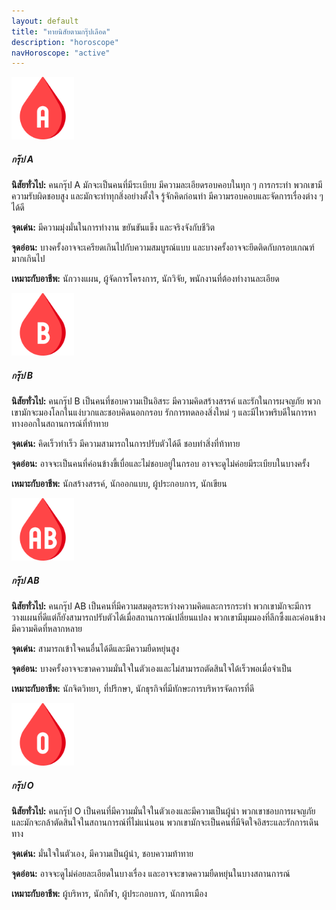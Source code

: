 ```yaml
---
layout: default
title: "ทายนิสัยตามกรุ๊ปเลือด"
description: "horoscope"
navHoroscope: "active"
---
```

<div class="col-md-4 col-lg-4 col-sm-6 mt-2">
    <div class="card text-center group h-100">
        <img src="/images/blood-type-a.png" class="card-img-top p-3" style="width:100px;" alt="กรุ๊ป A">
        <div class="card-body">
            <h5 class="card-title">กรุ๊ป A</h5>
            <p class="card-text"><b>นิสัยทั่วไป:</b> คนกรุ๊ป A มักจะเป็นคนที่มีระเบียบ มีความละเอียดรอบคอบในทุก ๆ การกระทำ พวกเขามีความรับผิดชอบสูง และมักจะทำทุกสิ่งอย่างตั้งใจ รู้จักคิดก่อนทำ มีความรอบคอบและจัดการเรื่องต่าง ๆ ได้ดี</p>
            <p class="card-text"><b>จุดเด่น:</b> มีความมุ่งมั่นในการทำงาน ขยันขันแข็ง และจริงจังกับชีวิต</p>
            <p class="card-text"><b>จุดอ่อน:</b> บางครั้งอาจจะเครียดเกินไปกับความสมบูรณ์แบบ และบางครั้งอาจจะยึดติดกับกรอบเกณฑ์มากเกินไป</p>
            <p class="card-text"><b>เหมาะกับอาชีพ:</b> นักวางแผน, ผู้จัดการโครงการ, นักวิจัย, พนักงานที่ต้องทำงานละเอียด</p>
        </div>
    </div>
</div>

<div class="col-md-4 col-lg-4 col-sm-6 mt-2">
    <div class="card text-center group h-100">
        <img src="/images/blood-type-b.png" class="card-img-top p-3" style="width:100px;" alt="กรุ๊ป B">
        <div class="card-body">
            <h5 class="card-title">กรุ๊ป B</h5>
            <p class="card-text"><b>นิสัยทั่วไป:</b> คนกรุ๊ป B เป็นคนที่ชอบความเป็นอิสระ มีความคิดสร้างสรรค์ และรักในการผจญภัย พวกเขามักจะมองโลกในแง่บวกและชอบคิดนอกกรอบ รักการทดลองสิ่งใหม่ ๆ และมีไหวพริบดีในการหาทางออกในสถานการณ์ที่ท้าทาย</p>
            <p class="card-text"><b>จุดเด่น:</b> คิดเร็วทำเร็ว มีความสามารถในการปรับตัวได้ดี ชอบทำสิ่งที่ท้าทาย</p>
            <p class="card-text"><b>จุดอ่อน:</b> อาจจะเป็นคนที่ค่อนข้างขี้เบื่อและไม่ชอบอยู่ในกรอบ อาจจะดูไม่ค่อยมีระเบียบในบางครั้ง</p>
            <p class="card-text"><b>เหมาะกับอาชีพ:</b> นักสร้างสรรค์, นักออกแบบ, ผู้ประกอบการ, นักเขียน</p>
        </div>
    </div>
</div>

<div class="col-md-4 col-lg-4 col-sm-6 mt-2">
    <div class="card text-center group h-100">
        <img src="/images/blood-type-ab.png" class="card-img-top p-3" style="width:100px;" alt="กรุ๊ป AB">
        <div class="card-body">
            <h5 class="card-title">กรุ๊ป AB</h5>
            <p class="card-text"><b>นิสัยทั่วไป:</b> คนกรุ๊ป AB เป็นคนที่มีความสมดุลระหว่างความคิดและการกระทำ พวกเขามักจะมีการวางแผนที่ดีแต่ก็ยังสามารถปรับตัวได้เมื่อสถานการณ์เปลี่ยนแปลง พวกเขามีมุมมองที่ลึกซึ้งและค่อนข้างมีความคิดที่หลากหลาย</p>
            <p class="card-text"><b>จุดเด่น:</b> สามารถเข้าใจคนอื่นได้ดีและมีความยืดหยุ่นสูง</p>
            <p class="card-text"><b>จุดอ่อน:</b> บางครั้งอาจจะขาดความมั่นใจในตัวเองและไม่สามารถตัดสินใจได้เร็วพอเมื่อจำเป็น</p>
            <p class="card-text"><b>เหมาะกับอาชีพ:</b> นักจิตวิทยา, ที่ปรึกษา, นักธุรกิจที่มีทักษะการบริหารจัดการที่ดี</p>
        </div>
    </div>
</div>

<div class="col-md-4 col-lg-4 col-sm-6 mt-2">
    <div class="card text-center group h-100">
        <img src="/images/blood-type-o.png" class="card-img-top p-3" style="width:100px;" alt="กรุ๊ป O">
        <div class="card-body">
            <h5 class="card-title">กรุ๊ป O</h5>
            <p class="card-text"><b>นิสัยทั่วไป:</b> คนกรุ๊ป O เป็นคนที่มีความมั่นใจในตัวเองและมีความเป็นผู้นำ พวกเขาชอบการผจญภัยและมักจะกล้าตัดสินใจในสถานการณ์ที่ไม่แน่นอน พวกเขามักจะเป็นคนที่มีจิตใจอิสระและรักการเดินทาง</p>
            <p class="card-text"><b>จุดเด่น:</b> มั่นใจในตัวเอง, มีความเป็นผู้นำ, ชอบความท้าทาย</p>
            <p class="card-text"><b>จุดอ่อน:</b> อาจจะดูไม่ค่อยละเอียดในบางเรื่อง และอาจจะขาดความยืดหยุ่นในบางสถานการณ์</p>
            <p class="card-text"><b>เหมาะกับอาชีพ:</b> ผู้บริหาร, นักกีฬา, ผู้ประกอบการ, นักการเมือง</p>
        </div>
    </div>
</div>